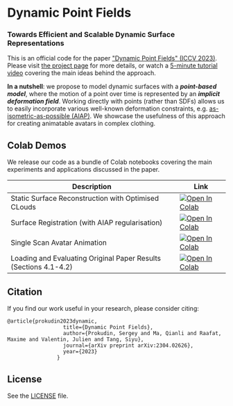 # Dynamic Point Fields

### Towards Efficient and Scalable Dynamic Surface Representations

This is an official code for the paper ["Dynamic Point Fields" (ICCV 2023)](https://arxiv.org/abs/2304.02626). Please visit [the project page](https://sergeyprokudin.github.io/dpf/) for more details, or watch a [5-minute tutorial video](https://www.youtube.com/watch?v=i-9eAgS8HEA) covering the main ideas behind the approach.

**In a nutshell**: we propose to model dynamic surfaces with a _**point-based model**_, where the motion of a point over time is represented by an _**implicit deformation field**_. Working directly with points (rather than SDFs) allows us to easily incorporate various well-known deformation constraints, e.g. [as-isometric-as-possible (AIAP)](http://graphics.stanford.edu/~niloy/research/shape_space/shape_space_sig_07.html). We showcase the usefulness of this approach for creating animatable avatars in complex clothing.

## Colab Demos

We release our code as a bundle of Colab notebooks covering the main experiments and applications discussed in the paper.

| Description      | Link |
| ----------- | ----------- |
| Static Surface Reconstruction with Optimised CLouds| [![Open In Colab](https://colab.research.google.com/assets/colab-badge.svg)](https://colab.research.google.com/github//sergeyprokudin/smplpix/blob/main/colab_notebooks/Convert_Video_to_SMPLpix_Dataset.ipynb)|
| Surface Registration (with AIAP regularisation) | [![Open In Colab](https://colab.research.google.com/assets/colab-badge.svg)](https://colab.research.google.com/github/sergeyprokudin/smplpix/blob/main/colab_notebooks/SMPLpix_training.ipynb)|
| Single Scan Avatar Animation| [![Open In Colab](https://colab.research.google.com/assets/colab-badge.svg)](https://colab.research.google.com/github/sergeyprokudin/smplpix/blob/main/colab_notebooks/SMPLpix_training.ipynb)|
| Loading and Evaluating Original Paper Results (Sections 4.1-4.2) | [![Open In Colab](https://colab.research.google.com/assets/colab-badge.svg)](https://colab.research.google.com/github/sergeyprokudin/smplpix/blob/main/colab_notebooks/SMPLpix_training.ipynb)|


## Citation

If you find our work useful in your research, please consider citing:

```
@article{prokudin2023dynamic,
                  title={Dynamic Point Fields},
                  author={Prokudin, Sergey and Ma, Qianli and Raafat, Maxime and Valentin, Julien and Tang, Siyu},
                  journal={arXiv preprint arXiv:2304.02626},
                  year={2023}
                }
```

## License

See the [LICENSE](https://github.com/sergeyprokudin/dpf/blob/main/LICENSE) file.